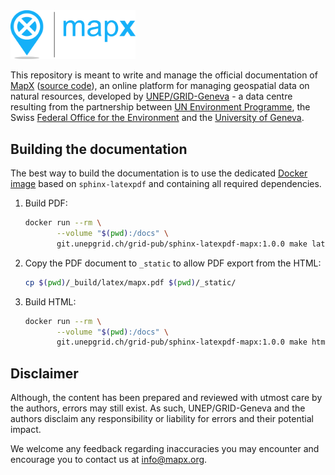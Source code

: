<img src="_static/mapx_logo.png" width="200" alt="MapX logo">

This repository is meant to write and manage the official documentation of [MapX](https://app.mapx.org/) ([source code](https://github.com/unep-grid/mapx)), an online platform for managing geospatial data on natural resources, developed by [UNEP/GRID-Geneva](https://unepgrid.ch/en) - a data centre resulting from the partnership between [UN Environment Programme](https://www.unep.org/), the Swiss [Federal Office for the Environment](https://www.bafu.admin.ch/) and the [University of Geneva](https://unige.ch/).

## Building the documentation

The best way to build the documentation is to use the dedicated [Docker image](https://git.unepgrid.ch/grid-pub/-/packages/container/sphinx-latexpdf-mapx/) based on `sphinx-latexpdf` and containing all required dependencies.

1. Build PDF:

   ```sh
   docker run --rm \
          --volume "$(pwd):/docs" \
          git.unepgrid.ch/grid-pub/sphinx-latexpdf-mapx:1.0.0 make latexpdf
   ```

2. Copy the PDF document to `_static` to allow PDF export from the HTML:

   ```sh
   cp $(pwd)/_build/latex/mapx.pdf $(pwd)/_static/
   ```

3. Build HTML:

   ```sh
   docker run --rm \
          --volume "$(pwd):/docs" \
          git.unepgrid.ch/grid-pub/sphinx-latexpdf-mapx:1.0.0 make html
   ```

## Disclaimer

Although, the content has been prepared and reviewed with utmost care by the authors, errors may still exist. As such, UNEP/GRID-Geneva and the authors disclaim any responsibility or liability for errors and their potential impact.

We welcome any feedback regarding inaccuracies you may encounter and encourage you to contact us at <info@mapx.org>.
